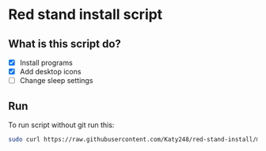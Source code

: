 # Red stand install script

## What is this script do?

- [X] Install programs
- [X] Add desktop icons
- [ ] Change sleep settings

## Run

To run script without git run this:

```bash
sudo curl https://raw.githubusercontent.com/Katy248/red-stand-install/main/scripts/one-script-install.sh | bash
```
